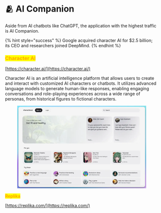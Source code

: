 # 🫂 AI Companion

Aside from AI chatbots like ChatGPT, the application with the highest traffic is AI Companion.

{% hint style="success" %}
Google acquired character AI for $2.5 billion; its CEO and researchers joined DeepMind.
{% endhint %}

### <mark style="color:orange;">Character AI</mark>

[https://character.ai/](https://character.ai/)

Character AI is an artificial intelligence platform that allows users to create and interact with customized AI characters or chatbots. It utilizes advanced language models to generate human-like responses, enabling engaging conversations and role-playing experiences across a wide range of personas, from historical figures to fictional characters.

<figure><img src="../.gitbook/assets/cai tiny.webp" alt=""><figcaption></figcaption></figure>



<mark style="color:orange;">**Replika**</mark>

[https://replika.com/](https://replika.com/)





